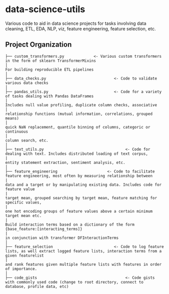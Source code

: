 data-science-utils
==============================

Various code to aid in data science projects for tasks involving data cleaning, 
ETL, EDA, NLP, viz, feature engineering, feature selection, etc.


Project Organization
------------

    ├── custom_transformers.py             <- Various custom transformers in the form of sklearn TransformerMixins
    │                                                                   For building reproducible ETL pipelines
    │
    ├── data_checks.py                              <- Code to validate various data checks
    │
    ├── pandas_utils.py                             <- Code for a variety of tasks dealing with Pandas DataFrames
    │                                                                   Includes null value profiling, duplicate column checks, associative 
    │                                                                   relationship functions (mutual information, correlations, grouped means)
	│                                                                   quick NaN replacement, quantile binning of columns, categoric or continuous
	│                                                                   column search, etc. 
	│                                                                   
	├── text_utils.py                                    <- Code for dealing with text. Includes distributed loading of text corpus, 
    |                                                                    entity statement extraction, sentiment analysis, etc.	
    │
    ├── feature_engineering                      <- Code to facilitate feature engineering, most often by measuring relationship between 
	|                                                                    data and a target or by manipulating existing data. Includes code for feature value
	|                                                                    target mean, grouped searching by target mean, feature matching for specific values,
	|                                                                    one hot encoding groups of feature values above a certain minimum target mean etc.
	|                                                                    Build interaction terms based on a dictionary of the form {base_feature:[interacting_terms]}
	|                                                                    in conjunction with transformer DFInteractionTerms
    │
    ├── feature_selection                           <- Code to log feature lists, as well extract logged feature lists, interaction terms from a given featurelist
	|                                                                    and rank features given multiple feature lists with features in order of importance. 
    │
    ├── code_gists                                       <- Code gists with commonly used code (change to root directory, connect to database, profile data, etc)
